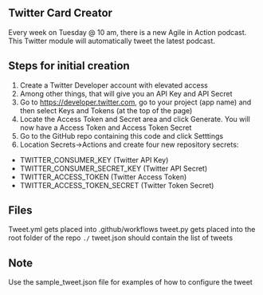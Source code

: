 ## Twitter Card Creator
Every week on Tuesday @ 10 am, there is a new Agile in Action podcast. This Twitter module will automatically tweet the latest podcast.

## Steps for initial creation
1. Create a Twitter Developer account with elevated access
2. Among other things, that will give you an API Key and API Secret
3. Go to https://developer.twitter.com, go to your project (app name) and then select Keys and Tokens (at the top of the page)
4. Locate the Access Token and Secret area and click Generate. You will now have a Access Token and Access Token Secret
5. Go to the GitHub repo containing this code and click Setttings
6. Location Secrets->Actions and create four new repository secrets:
* TWITTER_CONSUMER_KEY (Twitter API Key)
* TWITTER_CONSUMER_SECRET_KEY (Twitter API Secret)
* TWITTER_ACCESS_TOKEN (Twitter Access Token)
* TWITTER_ACCESS_TOKEN_SECRET (Twitter Token Secret)

## Files
Tweet.yml gets placed into .github/workflows
tweet.py gets placed into the root folder of the repo `./`
tweet.json should contain the list of tweets

## Note
Use the sample_tweet.json file for examples of how to configure the tweet
